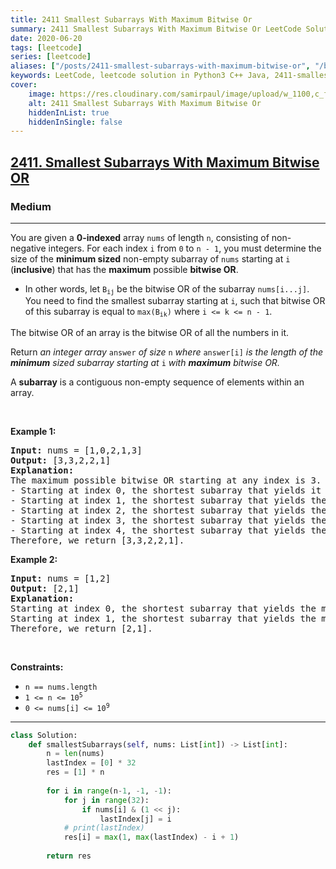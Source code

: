 ```yaml
---
title: 2411 Smallest Subarrays With Maximum Bitwise Or
summary: 2411 Smallest Subarrays With Maximum Bitwise Or LeetCode Solution Explained
date: 2020-06-20
tags: [leetcode]
series: [leetcode]
aliases: ["/posts/2411-smallest-subarrays-with-maximum-bitwise-or", "/blog/posts/2411-smallest-subarrays-with-maximum-bitwise-or", "/2411-smallest-subarrays-with-maximum-bitwise-or"]
keywords: LeetCode, leetcode solution in Python3 C++ Java, 2411-smallest-subarrays-with-maximum-bitwise-or solution
cover:
    image: https://res.cloudinary.com/samirpaul/image/upload/w_1100,c_fit,co_rgb:FFFFFF,l_text:Arial_70_bold:2411 Smallest Subarrays With Maximum Bitwise Or/problem-solving.webp
    alt: 2411 Smallest Subarrays With Maximum Bitwise Or
    hiddenInList: true
    hiddenInSingle: false
---
```



<h2><a href="https://leetcode.com/problems/smallest-subarrays-with-maximum-bitwise-or/">2411. Smallest Subarrays With Maximum Bitwise OR</a></h2><h3>Medium</h3><hr><div><p>You are given a <strong>0-indexed</strong> array <code>nums</code> of length <code>n</code>, consisting of non-negative integers. For each index <code>i</code> from <code>0</code> to <code>n - 1</code>, you must determine the size of the <strong>minimum sized</strong> non-empty subarray of <code>nums</code> starting at <code>i</code> (<strong>inclusive</strong>) that has the <strong>maximum</strong> possible <strong>bitwise OR</strong>.</p>

<ul>
	<li>In other words, let <code>B<sub>ij</sub></code> be the bitwise OR of the subarray <code>nums[i...j]</code>. You need to find the smallest subarray starting at <code>i</code>, such that bitwise OR of this subarray is equal to <code>max(B<sub>ik</sub>)</code> where <code>i &lt;= k &lt;= n - 1</code>.</li>
</ul>

<p>The bitwise OR of an array is the bitwise OR of all the numbers in it.</p>

<p>Return <em>an integer array </em><code>answer</code><em> of size </em><code>n</code><em> where </em><code>answer[i]</code><em> is the length of the <strong>minimum</strong> sized subarray starting at </em><code>i</code><em> with <strong>maximum</strong> bitwise OR.</em></p>

<p>A <strong>subarray</strong> is a contiguous non-empty sequence of elements within an array.</p>

<p>&nbsp;</p>
<p><strong>Example 1:</strong></p>

<pre><strong>Input:</strong> nums = [1,0,2,1,3]
<strong>Output:</strong> [3,3,2,2,1]
<strong>Explanation:</strong>
The maximum possible bitwise OR starting at any index is 3. 
- Starting at index 0, the shortest subarray that yields it is [1,0,2].
- Starting at index 1, the shortest subarray that yields the maximum bitwise OR is [0,2,1].
- Starting at index 2, the shortest subarray that yields the maximum bitwise OR is [2,1].
- Starting at index 3, the shortest subarray that yields the maximum bitwise OR is [1,3].
- Starting at index 4, the shortest subarray that yields the maximum bitwise OR is [3].
Therefore, we return [3,3,2,2,1]. 
</pre>

<p><strong>Example 2:</strong></p>

<pre><strong>Input:</strong> nums = [1,2]
<strong>Output:</strong> [2,1]
<strong>Explanation:
</strong>Starting at index 0, the shortest subarray that yields the maximum bitwise OR is of length 2.
Starting at index 1, the shortest subarray that yields the maximum bitwise OR is of length 1.
Therefore, we return [2,1].
</pre>

<p>&nbsp;</p>
<p><strong>Constraints:</strong></p>

<ul>
	<li><code>n == nums.length</code></li>
	<li><code>1 &lt;= n &lt;= 10<sup>5</sup></code></li>
	<li><code>0 &lt;= nums[i] &lt;= 10<sup>9</sup></code></li>
</ul>
</div>

---




```python
class Solution:
    def smallestSubarrays(self, nums: List[int]) -> List[int]:
        n = len(nums)
        lastIndex = [0] * 32
        res = [1] * n
        
        for i in range(n-1, -1, -1):
            for j in range(32):
                if nums[i] & (1 << j):
                    lastIndex[j] = i
            # print(lastIndex)
            res[i] = max(1, max(lastIndex) - i + 1)
        
        return res
```
